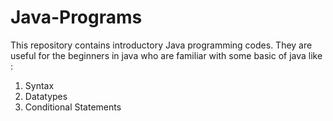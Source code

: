 # Java-Programs
This repository contains introductory Java programming codes. They are useful for the beginners in java who are familiar with some basic of java like :
1. Syntax
2. Datatypes
3. Conditional Statements
